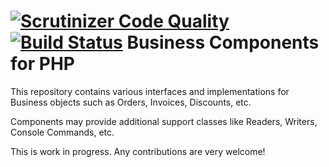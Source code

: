 [![Scrutinizer Code Quality](https://scrutinizer-ci.com/g/BusinessComponents/BusinessComponents/badges/quality-score.png?b=master)](https://scrutinizer-ci.com/g/BusinessComponents/BusinessComponents/?branch=master)
[![Build Status](https://scrutinizer-ci.com/g/BusinessComponents/BusinessComponents/badges/build.png?b=master)](https://scrutinizer-ci.com/g/BusinessComponents/BusinessComponents/build-status/master)
Business Components for PHP
======

This repository contains various interfaces and implementations for Business objects such as Orders, Invoices, Discounts, etc.

Components may provide additional support classes like Readers, Writers, Console Commands, etc.

This is work in progress. Any contributions are very welcome!
